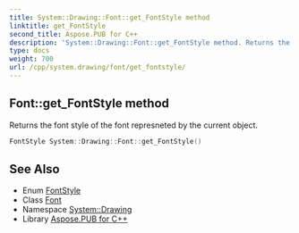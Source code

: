 ```yaml
---
title: System::Drawing::Font::get_FontStyle method
linktitle: get_FontStyle
second_title: Aspose.PUB for C++
description: 'System::Drawing::Font::get_FontStyle method. Returns the font style of the font represneted by the current object in C++.'
type: docs
weight: 700
url: /cpp/system.drawing/font/get_fontstyle/
---
```

## Font::get_FontStyle method


Returns the font style of the font represneted by the current object.

```cpp
FontStyle System::Drawing::Font::get_FontStyle()
```

## See Also

* Enum [FontStyle](../../fontstyle/)
* Class [Font](../)
* Namespace [System::Drawing](../../)
* Library [Aspose.PUB for C++](../../../)
